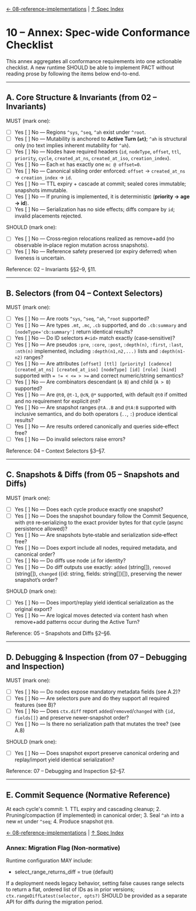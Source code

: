 [← 08-reference-implementations](08-reference-implementations.md) | [↑ Spec Index](../README.md)

# 10 – Annex: Spec-wide Conformance Checklist

This annex aggregates all conformance requirements into one actionable checklist. A new runtime SHOULD be able to implement PACT without reading prose by following the items below end-to-end.

---

## A. Core Structure & Invariants (from 02 – Invariants)

MUST (mark one):
- [ ] Yes  [ ] No — Regions `^sys`, `^seq`, `^ah` exist under `^root`.
- [ ] Yes  [ ] No — Mutability is anchored to **Active Turn (`at`)**; `^ah` is structural only (no text implies inherent mutability for `^ah`).
- [ ] Yes  [ ] No — Nodes have required headers (`id`, `nodeType`, `offset`, `ttl`, `priority`, `cycle`, `created_at_ns`, `created_at_iso`, `creation_index`).
- [ ] Yes  [ ] No — Each `mt` has exactly one `mc @ offset=0`.
- [ ] Yes  [ ] No — Canonical sibling order enforced: `offset` → `created_at_ns` → `creation_index` → `id`.
- [ ] Yes  [ ] No — TTL expiry + cascade at commit; sealed cores immutable; snapshots immutable.
- [ ] Yes  [ ] No — If pruning is implemented, it is deterministic (**priority → age → id**).
- [ ] Yes  [ ] No — Serialization has no side effects; diffs compare by `id`; invalid placements rejected.

SHOULD (mark one):
- [ ] Yes  [ ] No — Cross‑region relocations realized as remove+add (no observable in‑place region mutation across snapshots).
- [ ] Yes  [ ] No — Reference safety preserved (or expiry deferred) when liveness is uncertain.

Reference: 02 – Invariants §§2–9, §11.

---

## B. Selectors (from 04 – Context Selectors)

MUST (mark one):
- [ ] Yes  [ ] No — Are roots `^sys`, `^seq`, `^ah`, `^root` supported?
- [ ] Yes  [ ] No — Are types `.mt`, `.mc`, `.cb` supported, and do `.cb:summary` and `[nodeType='cb:summary']` return identical results?
- [ ] Yes  [ ] No — Do ID selectors `#<id>` match exactly (case‑sensitive)?
- [ ] Yes  [ ] No — Are pseudos `:pre`, `:core`, `:post`, `:depth(n)`, `:first`, `:last`, `:nth(n)` implemented, including `:depth(n1,n2,...)` lists and `:depth(n1-n2)` ranges?
- [ ] Yes  [ ] No — Are attributes `[offset] [ttl] [priority] [cadence] [created_at_ns] [created_at_iso] [nodeType] [id] [role] [kind]` supported with `= != < <= > >=` and correct numeric/string semantics?
- [ ] Yes  [ ] No — Are combinators descendant (`A B`) and child (`A > B`) supported?
- [ ] Yes  [ ] No — Are `@t0`, `@t-1`, `@cN`, `@*` supported, with default `@t0` if omitted and no requirement for explicit `@t0`?
- [ ] Yes  [ ] No — Are snapshot ranges `@tA..B` and `@tA:B` supported with inclusive semantics, and do both operators (`..`, `:`) produce identical results?
- [ ] Yes  [ ] No — Are results ordered canonically and queries side‑effect free?
- [ ] Yes  [ ] No — Do invalid selectors raise errors?

Reference: 04 – Context Selectors §3–§7.

---

## C. Snapshots & Diffs (from 05 – Snapshots and Diffs)

MUST (mark one):
- [ ] Yes  [ ] No — Does each cycle produce exactly one snapshot?
- [ ] Yes  [ ] No — Does the snapshot boundary follow the Commit Sequence, with `@t0` re‑serializing to the exact provider bytes for that cycle (async persistence allowed)?
- [ ] Yes  [ ] No — Are snapshots byte‑stable and serialization side‑effect free?
- [ ] Yes  [ ] No — Does export include all nodes, required metadata, and canonical order?
- [ ] Yes  [ ] No — Do diffs use node `id` for identity?
- [ ] Yes  [ ] No — Do diff outputs use exactly: `added` (string[]), `removed` (string[]), `changed` ({id: string, fields: string[]}[]), preserving the newer snapshot’s order?

SHOULD (mark one):
- [ ] Yes  [ ] No — Does import/replay yield identical serialization as the original export?
- [ ] Yes  [ ] No — Are logical moves detected via content hash when remove+add patterns occur during the Active Turn?

Reference: 05 – Snapshots and Diffs §2–§6.

---

## D. Debugging & Inspection (from 07 – Debugging and Inspection)

MUST (mark one):
- [ ] Yes  [ ] No — Do nodes expose mandatory metadata fields (see A.2)?
- [ ] Yes  [ ] No — Are selectors pure and do they support all required features (see B)?
- [ ] Yes  [ ] No — Does `ctx.diff` report `added`/`removed`/`changed` with `{id, fields[]}` and preserve newer‑snapshot order?
- [ ] Yes  [ ] No — Is there no serialization path that mutates the tree? (see A.8)

SHOULD (mark one):
- [ ] Yes  [ ] No — Does snapshot export preserve canonical ordering and replay/import yield identical serialization?

Reference: 07 – Debugging and Inspection §2–§7.

---

## E. Commit Sequence (Normative Reference)

At each cycle's commit: 1. TTL expiry and cascading cleanup; 2. Pruning/compaction (if implemented) in canonical order; 3. Seal `^ah` into a new `mt` under `^seq`; 4. Produce snapshot `@t0`.

[← 08-reference-implementations](08-reference-implementations.md) | [↑ Spec Index](../README.md)



### Annex: Migration Flag (Non-normative)

Runtime configuration MAY include:
- select_range_returns_diff = true  (default)

If a deployment needs legacy behavior, setting false causes range selects to return a flat, ordered list of IDs as in prior versions; `ctx.rangeDiffLatest(selector, opts?)` SHOULD be provided as a separate API for diffs during the migration period.